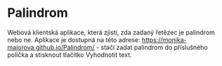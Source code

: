# Palindrom
Webová klientská aplikace, která zjistí, zda zadaný řetězec je palindrom nebo ne.
Aplikace je dostupná na této adrese: https://monika-majorova.github.io/Palindrom/ - stačí zadat palindrom do příslušného políčka a stisknout tlačítko Vyhodnotit text.